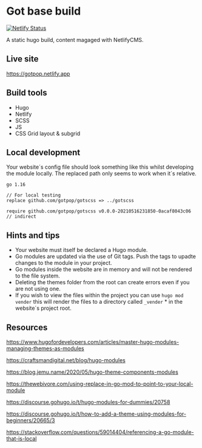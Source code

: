 # Got base build

[![Netlify Status](https://api.netlify.com/api/v1/badges/b29ee9da-9db5-443e-90ab-866f18f20a36/deploy-status)](https://app.netlify.com/sites/gotpop/deploys)

A static hugo build, content magaged with NetlifyCMS.

## Live site

https://gotpop.netlify.app

## Build tools

* Hugo 
* Netlify
* SCSS
* JS
* CSS Grid layout & subgrid

## Local development

Your website´s config file should look something like this whilst developing the module locally. The replaced path only seems to work when it´s relative.

```
go 1.16

// For local testing
replace github.com/gotpop/gotscss => ../gotscss

require github.com/gotpop/gotscss v0.0.0-20210516231850-0acaf8043c06 // indirect
```

## Hints and tips

* Your website must itself be declared a Hugo module.
* Go modules are updated via the use of Git tags. Push the tags to upadte changes to the module in your project.
* Go modules inside the website are in memory and will not be rendered to the file system.
* Deleting the themes folder from the root can create errors even if you are not using one.
* If you wish to view the files within the project you can use `hugo mod vender` this will render the files to a directory called `_vender` * in the website´s project root.

## Resources

https://www.hugofordevelopers.com/articles/master-hugo-modules-managing-themes-as-modules

https://craftsmandigital.net/blog/hugo-modules

https://blog.jemu.name/2020/05/hugo-theme-components-modules

https://thewebivore.com/using-replace-in-go-mod-to-point-to-your-local-module

https://discourse.gohugo.io/t/hugo-modules-for-dummies/20758

https://discourse.gohugo.io/t/how-to-add-a-theme-using-modules-for-beginners/20665/3

https://stackoverflow.com/questions/59014404/referencing-a-go-module-that-is-local